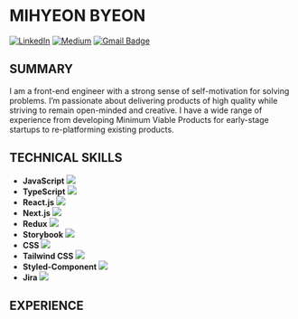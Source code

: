 


# MIHYEON BYEON

[![LinkedIn](https://img.shields.io/badge/LinkedIn-%230077B5.svg?logo=linkedin&logoColor=white)](https://www.linkedin.com/in/mihyeon) 
[![Medium](https://img.shields.io/badge/Medium-12100E?logo=medium&logoColor=white)](https://medium.com/@cocoball200) 
[![Gmail Badge](https://img.shields.io/badge/Gmail-D14836?style=for-the-badge&logo=gmail&logoColor=white)](mailto:dev.mihyeon@gmail.com)


## SUMMARY

I am a front-end engineer with a strong sense of self-motivation for solving problems. I’m passionate about delivering products of high quality while striving to remain open-minded and creative. I have a wide range of experience from developing Minimum Viable Products for early-stage startups to re-platforming existing products.

## TECHNICAL SKILLS

- **JavaScript** <img src="https://img.icons8.com/color/20/000000/javascript.png"/>
- **TypeScript** <img src="https://img.icons8.com/color/20/000000/typescript.png"/>
- **React.js** <img src="https://img.icons8.com/color/20/000000/react-native.png"/>
- **Next.js** <img src="https://img.icons8.com/color/20/000000/next.png"/>
- **Redux** <img src="https://img.icons8.com/color/20/000000/redux.png"/>
- **Storybook** <img src="https://img.icons8.com/color/20/000000/storybook.png"/>
- **CSS** <img src="https://img.icons8.com/color/20/000000/css3.png"/>
- **Tailwind CSS** <img src="https://img.icons8.com/color/20/000000/tailwind-css.png"/>
- **Styled-Component** <img src="https://img.icons8.com/color/20/000000/styled-components.png"/>
- **Jira** <img src="https://img.icons8.com/color/20/000000/jira.png"/>

## EXPERIENCE

